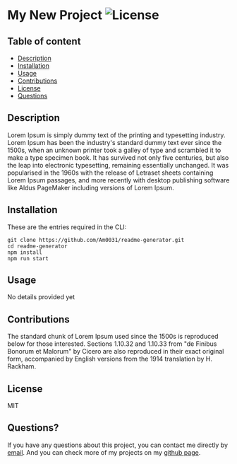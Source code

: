 # My New Project ![License](https://img.shields.io/badge/License-MIT-blue)


## Table of content

* [Description](#description)
* [Installation](#installation)
* [Usage](#usage)
* [Contributions](#contributions)
* [License](#license)
* [Questions](#questions)


## Description


Lorem Ipsum is simply dummy text of the printing and typesetting industry. Lorem Ipsum has been the industry's standard dummy text ever since the 1500s, when an unknown printer took a galley of type and scrambled it to make a type specimen book. It has survived not only five centuries, but also the leap into electronic typesetting, remaining essentially unchanged. It was popularised in the 1960s with the release of Letraset sheets containing Lorem Ipsum passages, and more recently with desktop publishing software like Aldus PageMaker including versions of Lorem Ipsum.


 ## Installation


These are the entries required in the CLI:
```
git clone https://github.com/Am0031/readme-generator.git
cd readme-generator
npm install
npm run start
```


 ## Usage


No details provided yet


 ## Contributions


The standard chunk of Lorem Ipsum used since the 1500s is reproduced below for those interested. Sections 1.10.32 and 1.10.33 from "de Finibus Bonorum et Malorum" by Cicero are also reproduced in their exact original form, accompanied by English versions from the 1914 translation by H. Rackham.


 ## License


MIT


 
## Questions? 
 If you have any questions about this project, you can contact me directly by [email](mailto:amelie.pira@gmail.com). And you can check more of my projects on my [github page](https://www.github.com/Am0031).

